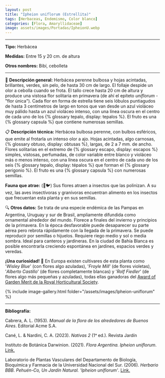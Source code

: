 ```yaml
---
layout: post
title: "Ipheion uniflorum (Estrellita)"
tags: [Herbaceas, Endemismo, Color blanco]
categories: [Flora, Amaryllidaceae]
image: assets/images/Portadas/IpheionU.webp
---
```


***

**Tipo:** Herbácea

**Medidas:** Entre 15 y 20 cm. de altura

**Otros nombres:** Bibí, cebolleta

***

🌱 **Descripción general:** Herbácea perenne bulbosa y hojas acintadas, brillantes, verdes, sin pelo, de hasta 30 cm de largo. El follaje despide un olor a cebolla cuando se frota. El tallo crece hasta 20 cm de altura y produce una vistosa flor solitaria en primavera (de ahí el epíteto *uniflorum* - "flor única"). Cada flor en forma de estrella tiene seis lóbulos puntiagudos de hasta 3 centímetros de largo en tonos que van desde un azul violáceo muy pálido hasta un azul violáceo intenso, con una línea oscura en el centro de cada uno de los {% glossary tepalo, display: tepalos %}. El fruto es una {% glossary capsula %} que contiene numerosas semillas.

📋 **Descripción técnica:** Herbácea bulbosa perenne, con bulbos esféricos, que emite al frotarla un intenso olor a ajo. Hojas acintadas, algo carnosas, {% glossary obtuso, display: obtusas %}, largas, de 2 a 7 mm. de ancho. Flores solitarias en el extremo de {% glossary escapo, display: escapos %} simples, vistosas, perfumadas, de color variable entre blanco y violáceo más o menos intenso, con una línea oscura en el centro de cada uno de los seis {% glossary tepalo, display: tépalos %} que forman el {% glossary perigonio %}. El fruto es una {% glossary capsula %} con numerosas semillas.

**Fauna que atrae:** (🐝🐦) Sus flores atraen a insectos que las polinizan. A su vez, las aves insectívoras y granívoras encuentran alimento en los insectos que frecuentan esta planta y en sus semillas.

🔍 **Otros datos:** Se trata de una especie endémica de las Pampas en Argentina, Uruguay y sur de Brasil, ampliamente difundida como ornamental alrededor del mundo. Florece a finales del invierno y principios de la primavera. En la época desfavorable puede desaparecer su parte aérea pero rebrota rápidamente con la llegada de la primavera. Se puede reproducir por semillas o hijuelos. Requiere riego medio y sol o media sombra. Ideal para canteros y jardineras. En la ciudad de Bahía Blanca es posible encontrarla creciendo espontánea en jardines, espacios verdes y veredas.

**¡Una curiosidad!** 👀 En Europa existen cultivares de esta planta como '*Wisley Blue*' (con flores algo azuladas), '*Froyle Mill*' (de flores violetas), '*Alberto Castillo*' (de flores completamente blancas) y '*Rolf Fiedler*' (de flores algo más pequeñas y azuladas), todas ellas ganadoras del [Award of Garden Merit de la Royal Horticultural Society](https://www.rhs.org.uk/plants/pdfs/agm-lists/agm-ornamentals.pdf).

 {% include image-gallery.html folder="/assets/images/Ipheion-uniflorum" %}

***

**Bibliografía:**

Cabrera, A. L. (1953). *Manual de la flora de los alrededores de Buenos Aires*. Editorial Acme S.A.

Cané, L. & Nardini, C. A. (2023). *Nativas 2* (1ᵃ ed.). Revista Jardín

Instituto de Botánica Darwinion. (2021). *Flora Argentina. Ipheion uniflorum*. [Link.](https://buscador.floraargentina.edu.ar/species/details/23844)

Laboratorio de Plantas Vasculares del Departamento de Biología, Bioquímica y Farmacia de la Universidad Nacional del Sur. (2006). *Herbario BBB. Pehuén-Co, Un Jardín Natural. 'Ipheion uniflorum'*. [Link.](http://www.plantasvasculares.uns.edu.ar/herbario/galeria/pehuen/i.html)